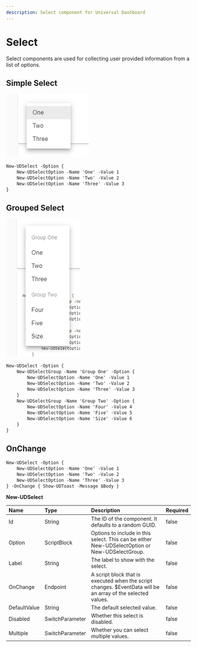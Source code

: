 ```yaml
---
description: Select component for Universal Dashboard
---
```


# Select

Select components are used for collecting user provided information from a list of options.

## Simple Select

![](../../../.gitbook/assets/image%20%2864%29.png)

```text
New-UDSelect -Option {
    New-UDSelectOption -Name 'One' -Value 1
    New-UDSelectOption -Name 'Two' -Value 2
    New-UDSelectOption -Name 'Three' -Value 3
}
```

## Grouped Select

![](../../../.gitbook/assets/image%20%2850%29.png)

```text
New-UDSelect -Option {
    New-UDSelectGroup -Name 'Group One' -Option {
        New-UDSelectOption -Name 'One' -Value 1
        New-UDSelectOption -Name 'Two' -Value 2
        New-UDSelectOption -Name 'Three' -Value 3
    }
    New-UDSelectGroup -Name 'Group Two' -Option {
        New-UDSelectOption -Name 'Four' -Value 4
        New-UDSelectOption -Name 'Five' -Value 5
        New-UDSelectOption -Name 'Size' -Value 6
    }
}
```

## OnChange

```text
New-UDSelect -Option {
    New-UDSelectOption -Name 'One' -Value 1
    New-UDSelectOption -Name 'Two' -Value 2
    New-UDSelectOption -Name 'Three' -Value 3
} -OnChange { Show-UDToast -Message $Body }
```



**New-UDSelect**

| Name | Type | Description | Required |
| :--- | :--- | :--- | :--- |
| Id | String | The ID of the component. It defaults to a random GUID. | false |
| Option | ScriptBlock | Options to include in this select. This can be either New-UDSelectOption or New-UDSelectGroup. | false |
| Label | String | The label to show with the select. | false |
| OnChange | Endpoint | A script block that is executed when the script changes. $EventData will be an array of the selected values. | false |
| DefaultValue | String | The default selected value. | false |
| Disabled | SwitchParameter | Whether this select is disabled. | false |
| Multiple | SwitchParameter | Whether you can select multiple values. | false |

